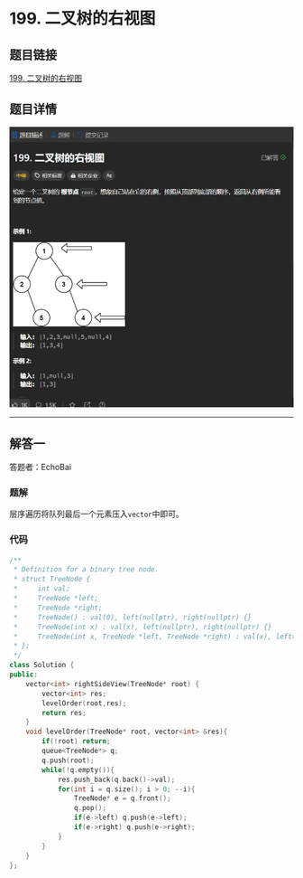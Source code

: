 # 199. 二叉树的右视图
## 题目链接  
[199. 二叉树的右视图](https://leetcode.cn/problems/binary-tree-right-side-view/description/?envType=study-plan-v2&envId=top-interview-150)
## 题目详情
![题目图片](Img/199.png)

***
## 解答一
答题者：EchoBai

### 题解
层序遍历将队列最后一个元素压入`vector`中即可。

### 代码
``` cpp
/**
 * Definition for a binary tree node.
 * struct TreeNode {
 *     int val;
 *     TreeNode *left;
 *     TreeNode *right;
 *     TreeNode() : val(0), left(nullptr), right(nullptr) {}
 *     TreeNode(int x) : val(x), left(nullptr), right(nullptr) {}
 *     TreeNode(int x, TreeNode *left, TreeNode *right) : val(x), left(left), right(right) {}
 * };
 */
class Solution {
public:
    vector<int> rightSideView(TreeNode* root) {
        vector<int> res;
        levelOrder(root,res);
        return res;
    }
    void levelOrder(TreeNode* root, vector<int> &res){
        if(!root) return;
        queue<TreeNode*> q;
        q.push(root);
        while(!q.empty()){
            res.push_back(q.back()->val);
            for(int i = q.size(); i > 0; --i){
                TreeNode* e = q.front();
                q.pop();
                if(e->left) q.push(e->left);
                if(e->right) q.push(e->right);
            }
        }
    }
};
```


